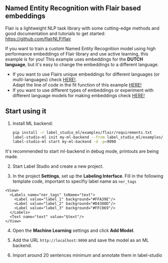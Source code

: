 

## Named Entity Recognition with Flair based embeddings
Flair is a lightweight NLP task library with some cutting-edge methods and good documentation and tutorials to get started: https://github.com/flairNLP/flair

If you want to train a custom Named Entity Recognition model using high performance embeddings of Flair library and use active learning, this example is for you!
This example uses embeddings for the **DUTCH language**, but it's easy to change the embeddings to a different language.

* If you want to use Flairs unique embeddings for different languages (or multi-languages) check [HERE!](https://github.com/flairNLP/flair/blob/master/resources/docs/embeddings/FLAIR_EMBEDDINGS.md).\
Adapt the line of code in the fit function of this example [HERE!](https://github.com/AaronDeRybelHowest/label-studio-ml-backend/blob/ab0c926f1513200b60ae48d4be6b718aad9e31be/label_studio_ml/examples/flair/ner_ml_backend.py#L117)
* If you want to use different types of embeddings or experiment with different language models for making embeddings check [HERE!](https://github.com/flairNLP/flair/blob/master/resources/docs/TUTORIAL_4_ELMO_BERT_FLAIR_EMBEDDING.md)


## Start using it
1. Install ML backend:
    ```bash
    pip install -r label_studio_ml/examples/flair/requirements.txt
    label-studio-ml init my-ml-backend --from label_studio_ml/examples/flair/ner_ml_backend.py
    label-studio-ml start my-ml-backend -d -p=9090
    ```
It's recommended to start ml-backend in debug mode, printouts are being made.

2. Start Label Studio and create a new project.
   
3. In the project **Settings**, set up the **Labeling Interface**.
   Fill in the following template code, important to specifiy label name as `ner_tags`
```
<View>
  <Labels name="ner_tags" toName="text">
    <Label value="label_1" background="#FFA39E"/>
    <Label value="label_2" background="#D4380D"/>
    <Label value="label_3" background="#FFC069"/>
  </Labels>
  <Text name="text" value="$text"/>
</View>
```

4. Open the **Machine Learning** settings and click **Add Model**. 

6. Add the URL `http://localhost:9090` and save the model as an ML backend.

7. Import around 20 sentences minimum and annotate them in label-studio

